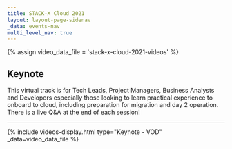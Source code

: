 ```yaml
---
title: STACK-X Cloud 2021
layout: layout-page-sidenav
_data: events-nav
multi_level_nav: true
---
```

{% assign video_data_file = 'stack-x-cloud-2021-videos' %}

## Keynote
This virtual track is for Tech Leads, Project Managers, Business Analysts and Developers especially those
looking to learn practical experience to onboard to cloud, including preparation for migration and day 2
operation. There is a live Q&A at the end of each session!

<hr />

{% include videos-display.html type="Keynote - VOD" _data=video_data_file %}